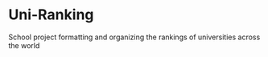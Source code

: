 # Uni-Ranking
School project formatting and organizing the rankings of universities across the world
